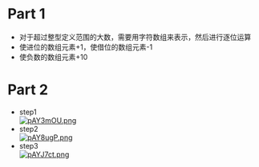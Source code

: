 # Part 1  
+ 对于超过整型定义范围的大数，需要用字符数组来表示，然后进行逐位运算  
+ 使进位的数组元素+1，使借位的数组元素-1  
+ 使负数的数组元素+10  
# Part 2  
+ step1  
[![pAY3mOU.png](https://s21.ax1x.com/2024/10/11/pAY3mOU.png)](https://imgse.com/i/pAY3mOU)
+ step2  
[![pAY8ugP.png](https://s21.ax1x.com/2024/10/11/pAY8ugP.png)](https://imgse.com/i/pAY8ugP)
+ step3  
[![pAYJ7ct.png](https://s21.ax1x.com/2024/10/11/pAYJ7ct.png)](https://imgse.com/i/pAYJ7ct)
